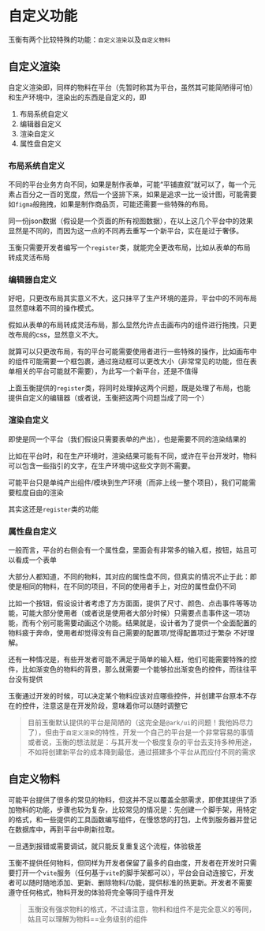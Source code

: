 # 自定义功能

  玉衡有两个比较特殊的功能：`自定义渲染`以及`自定义物料`

 ## 自定义渲染
 自定义渲染即，同样的物料在平台（先暂时称其为平台，虽然其可能简陋得可怕）和生产环境中，渲染出的东西是自定义的，即
 1. 布局系统自定义
 2. 编辑器自定义
 3. 渲染自定义
 4. 属性盘自定义

 ### 布局系统自定义
 不同的平台业务方向不同，如果是制作表单，可能“平铺直叙”就可以了，每一个元素占百分之一百的宽度，然后一个竖排下来，如果是追求一比一设计图，可能需要如`figma`般拖拽，如果是制作商品页，可能还需要一些特殊的布局。

 同一份json数据（假设是一个页面的所有视图数据），在以上这几个平台中的效果显然是不同的，而因为这一点的不同再去重写一个新平台，实在是过于奢侈。

 玉衡只需要开发者编写一个`register`类，就能完全更改布局，比如从表单的布局转成灵活布局

 ### 编辑器自定义
 好吧，只更改布局其实意义不大，这只抹平了生产环境的差异，平台中的不同布局显然意味着不同的操作模式。
 
 假如从表单的布局转成灵活布局，那么显然允许点击画布内的组件进行拖拽，只更改布局的css，显然意义不大。

 就算可以只更改布局，有的平台可能需要使用者进行一些特殊的操作，比如画布中的组件可能需要一个框包裹，通过拖动框可以更改大小（非常常见的功能，但在表单相关的平台可能就不需要），为此写一个新平台，还是不值得

 上面玉衡提供的`register`类，将同时处理掉这两个问题，既是处理了布局，也能提供自定义的编辑器（或者说，玉衡把这两个问题当成了同一个）


 ### 渲染自定义
即使是同一个平台（我们假设只需要表单的产出），也是需要不同的渲染结果的

 比如在平台时，和在生产环境时，渲染结果可能有不同，或许在平台开发时，物料可以包含一些指引的文字，在生产环境中这些文字则不需要。

 可能平台只是单纯产出组件/模块到生产环境（而非上线一整个项目），我们可能需要粒度自由的渲染

 其实这还是`register`类的功能

 ### 属性盘自定义
一般而言，平台的右侧会有一个属性盘，里面会有非常多的输入框，按钮，姑且可以看成一个表单

大部分人都知道，不同的物料，其对应的属性盘不同，但真实的情况不止于此：即使是相同的物料，在不同的项目，不同的使用者手上，对应的属性盘仍不同

比如一个按钮，假设设计者考虑了方方面面，提供了尺寸、颜色、点击事件等等功能，可能大部分使用者（或者说是使用者大部分时候）只需要点击事件这一项功能，而有个别可能需要动画这个功能。结果就是，设计者为了提供一个全面配置的物料疲于奔命，使用者却觉得没有自己需要的配置项/觉得配置项过于繁杂
不好理解。

还有一种情况是，有些开发者可能不满足于简单的输入框，他们可能需要特殊的控件，比如渐变色的物料的背景，那么就需要一个能够拉出渐变色的控件，而往往平台没有提供

玉衡通过开发的时候，可以决定某个物料应该对应哪些控件，并创建平台原本不存在的控件，注意这是在开发阶段，意味着你可以随时调整它

> 目前玉衡默认提供的平台是简陋的（这完全是`@ark/ui`的问题！我他妈尽力了），但由于`自定义渲染`的特性，开发一个自己的平台是一个非常容易的事情
> 或者说，玉衡的想法就是：与其开发一个极度复杂的平台去支持多种用途，不如将创建新平台的成本降到最低，通过搭建多个平台从而应付不同的需求
 
 ## 自定义物料
 可能平台提供了很多的常见的物料，但这并不足以覆盖全部需求，即使其提供了添加物料的功能，步骤也较为复杂，比较常见的情况是：先创建一个脚手架，用特定的格式，和一些提供的工具函数编写组件，在慢悠悠的打包，上传到服务器并登记在数据库中，再到平台中刷新拉取。

 一旦遇到报错或需要调试，就只能反复重复这个流程，体验极差

 玉衡不提供任何物料，但同样为开发者保留了最多的自由度，开发者在开发时只需要打开一个`vite`服务（任何基于`vite`的脚手架都可以），平台会自动连接它，开发者可以随时随地添加、更新、删除物料/功能，提供标准的热更新。开发者不需要遵守任何格式，物料开发的体验将完全等同于组件开发

> 玉衡没有强求物料的格式，不过请注意，物料和组件不是完全意义的等同，姑且可以理解为物料==业务级别的组件




